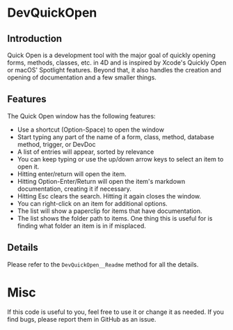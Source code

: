 # DevQuickOpen

## Introduction
Quick Open is a development tool with the major goal of quickly opening forms, methods, classes, etc. in 4D and is inspired by Xcode's Quickly Open or macOS' Spotlight features. Beyond that, it also handles the creation and opening of documentation and a few smaller things.

## Features
The Quick Open window has the following features:
- Use a shortcut (Option-Space) to open the window
- Start typing any part of the name of a form, class, method, database method, trigger, or DevDoc
- A list of entries will appear, sorted by relevance
- You can keep typing or use the up/down arrow keys to select an item to open it.
- Hitting enter/return will open the item.
- Hitting Option-Enter/Return will open the item's markdown documentation, creating it if necessary.
- Hitting Esc clears the search. Hitting it again closes the window.
- You can right-click on an item for additional options.
- The list will show a paperclip for items that have documentation.
- The list shows the folder path to items. One thing this is useful for is finding what folder an item is in if misplaced.

## Details

Please refer to the `DevQuickOpen__Readme` method for all the details.

# Misc
If this code is useful to you, feel free to use it or change it as needed. If you find bugs, please report them in GitHub as an issue.
